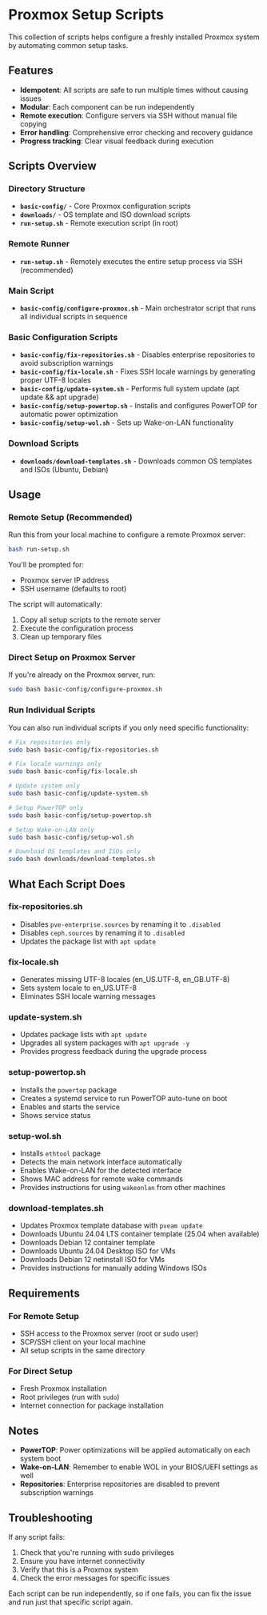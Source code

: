 # Proxmox Setup Scripts

This collection of scripts helps configure a freshly installed Proxmox system by automating common setup tasks.

## Features

- **Idempotent**: All scripts are safe to run multiple times without causing issues
- **Modular**: Each component can be run independently 
- **Remote execution**: Configure servers via SSH without manual file copying
- **Error handling**: Comprehensive error checking and recovery guidance
- **Progress tracking**: Clear visual feedback during execution

## Scripts Overview

### Directory Structure
- **`basic-config/`** - Core Proxmox configuration scripts
- **`downloads/`** - OS template and ISO download scripts
- **`run-setup.sh`** - Remote execution script (in root)

### Remote Runner
- **`run-setup.sh`** - Remotely executes the entire setup process via SSH (recommended)

### Main Script
- **`basic-config/configure-proxmox.sh`** - Main orchestrator script that runs all individual scripts in sequence

### Basic Configuration Scripts
- **`basic-config/fix-repositories.sh`** - Disables enterprise repositories to avoid subscription warnings
- **`basic-config/fix-locale.sh`** - Fixes SSH locale warnings by generating proper UTF-8 locales
- **`basic-config/update-system.sh`** - Performs full system update (apt update && apt upgrade)
- **`basic-config/setup-powertop.sh`** - Installs and configures PowerTOP for automatic power optimization
- **`basic-config/setup-wol.sh`** - Sets up Wake-on-LAN functionality

### Download Scripts
- **`downloads/download-templates.sh`** - Downloads common OS templates and ISOs (Ubuntu, Debian)

## Usage

### Remote Setup (Recommended)
Run this from your local machine to configure a remote Proxmox server:
```bash
bash run-setup.sh
```
You'll be prompted for:
- Proxmox server IP address
- SSH username (defaults to root)

The script will automatically:
1. Copy all setup scripts to the remote server
2. Execute the configuration process
3. Clean up temporary files

### Direct Setup on Proxmox Server
If you're already on the Proxmox server, run:
```bash
sudo bash basic-config/configure-proxmox.sh
```

### Run Individual Scripts
You can also run individual scripts if you only need specific functionality:

```bash
# Fix repositories only
sudo bash basic-config/fix-repositories.sh

# Fix locale warnings only
sudo bash basic-config/fix-locale.sh

# Update system only
sudo bash basic-config/update-system.sh

# Setup PowerTOP only
sudo bash basic-config/setup-powertop.sh

# Setup Wake-on-LAN only
sudo bash basic-config/setup-wol.sh

# Download OS templates and ISOs only
sudo bash downloads/download-templates.sh
```

## What Each Script Does

### fix-repositories.sh
- Disables `pve-enterprise.sources` by renaming it to `.disabled`
- Disables `ceph.sources` by renaming it to `.disabled`
- Updates the package list with `apt update`

### fix-locale.sh
- Generates missing UTF-8 locales (en_US.UTF-8, en_GB.UTF-8)
- Sets system locale to en_US.UTF-8
- Eliminates SSH locale warning messages

### update-system.sh
- Updates package lists with `apt update`
- Upgrades all system packages with `apt upgrade -y`
- Provides progress feedback during the upgrade process

### setup-powertop.sh
- Installs the `powertop` package
- Creates a systemd service to run PowerTOP auto-tune on boot
- Enables and starts the service
- Shows service status

### setup-wol.sh
- Installs `ethtool` package
- Detects the main network interface automatically
- Enables Wake-on-LAN for the detected interface
- Shows MAC address for remote wake commands
- Provides instructions for using `wakeonlan` from other machines

### download-templates.sh
- Updates Proxmox template database with `pveam update`
- Downloads Ubuntu 24.04 LTS container template (25.04 when available)
- Downloads Debian 12 container template
- Downloads Ubuntu 24.04 Desktop ISO for VMs
- Downloads Debian 12 netinstall ISO for VMs
- Provides instructions for manually adding Windows ISOs

## Requirements

### For Remote Setup
- SSH access to the Proxmox server (root or sudo user)
- SCP/SSH client on your local machine
- All setup scripts in the same directory

### For Direct Setup
- Fresh Proxmox installation
- Root privileges (run with `sudo`)
- Internet connection for package installation

## Notes

- **PowerTOP**: Power optimizations will be applied automatically on each system boot
- **Wake-on-LAN**: Remember to enable WOL in your BIOS/UEFI settings as well
- **Repositories**: Enterprise repositories are disabled to prevent subscription warnings

## Troubleshooting

If any script fails:
1. Check that you're running with sudo privileges
2. Ensure you have internet connectivity
3. Verify that this is a Proxmox system
4. Check the error messages for specific issues

Each script can be run independently, so if one fails, you can fix the issue and run just that specific script again.
